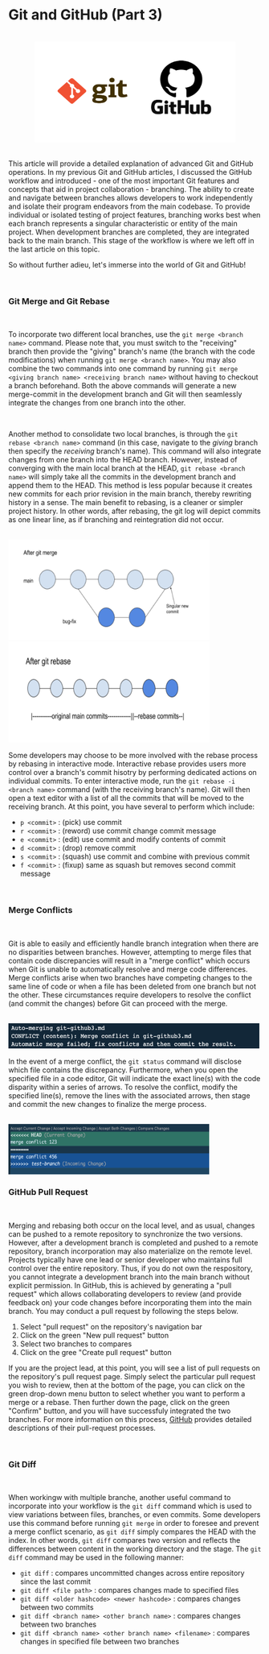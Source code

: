 # Git and GitHub (Part 3) 
<br>             

<div align="center">
<img style="float: block; margin: 0" width="400" height="200" src="images/git-github-image.png"> 
</div>

<br>

This article will provide a detailed explanation of advanced Git and GitHub operations. In my previous Git and GitHub articles, I discussed the GitHub workflow and introduced - one of the most important Git features and concepts that aid in project collaboration - branching. The ability to create and navigate between branches allows developers to work independently and isolate their program endeavors from the main codebase. To provide individual or isolated testing of project features, branching works best when each branch represents a singular characteristic or entity of the main project. When development branches are completed, they are integrated back to the main branch. This stage of the workflow is where we left off in the last article on this topic. 

So without further adieu, let's immerse into the world of Git and GitHub!

<br>

### Git Merge and Git Rebase
<br>

To incorporate two different local branches, use the ```git merge <branch name>``` command. Please note that, you must switch to the "receiving" branch then provide the "giving" branch's name (the branch with the code modifications) when running ```git merge <branch name>```. You may also combine the two commands into one command by running ```git merge <giving branch name> <receiving branch name>``` without having to checkout a branch beforehand. Both the above commands will generate a new merge-commit in the development branch and Git will then seamlessly integrate the changes from one branch into the other. 

<br>

Another method to consolidate two local branches, is through the ```git rebase <branch name>``` command (in this case, navigate to the *giving* branch then specify the *receiving* branch's name). This command will also integrate changes from one branch into the HEAD branch. However, instead of converging with the main local branch at the HEAD, ```git rebase <branch name>``` will simply take all the commits in the development branch and append them to the HEAD. This method is less popular because it creates new commits for each prior revision in the main branch, thereby rewriting history in a sense. The main benefit to rebasing, is a cleaner or simpler project history. In other words, after rebasing, the git log will depict commits as one linear line, as if branching and reintegration did not occur. 

<br>

<img style="float: inline; margin: 0" width="400" height="200" src="images/after-merge.png"> 
<img style="float: inline; margin: 0" width="400" height="200" src="images/after-rebase.png"> 

<br>

Some developers may choose to be more involved with the rebase process by rebasing in interactive mode. Interactive rebase provides users more control over a branch's commit hisotry by performing dedicated actions on individual commits. To enter interactive mode, run the ```git rebase -i <branch name>``` command (with the receiving branch's name). Git will then open a text editor with a list of all the commits that will be moved to the receiving branch. At this point, you have several to perform which include:

- ```p <commit>``` : (pick) use commit 
- ```r <commit>``` : (reword) use commit change commit message
- ```e <commit>``` : (edit) use commit and modify contents of commit
- ```d <commit>``` : (drop) remove commit
- ```s <commit>``` : (squash) use commit and combine with previous commit 
- ```f <commit>``` : (fixup) same as squash but removes second commit message

<br>

### Merge Conflicts
<br>

Git is able to easily and efficiently handle branch integration when there are no disparities between branches. However, attempting to merge files that contain code discrepancies will result in a "merge conflict" which occurs when Git is unable to automatically resolve and merge code differences. Merge conflicts arise when two branches have competing changes to the same line of code or when a file has been deleted from one branch but not the other. These circumstances require developers to resolve the conflict (and commit the changes) before Git can proceed with the merge.   

<br>

<img style="float: block; margin: 0" width="500" height="50" src="images/merge-conflict.png"> 

<br>

In the event of a merge conflict, the ```git status``` command will disclose which file contains the discrepancy. Furthermore, when you open the specified file in a code editor, Git will indicate the exact line(s) with the code disparity within a series of arrows. To resolve the conflict, modify the specified line(s), remove the lines with the associated arrows, then stage and commit the new changes to finalize the merge process. 

<br>

<img style="float: block; margin: 0" width="400" height="100" src="images/editor-conflict.png"> 

<br>

### GitHub Pull Request
<br>

Merging and rebasing both occur on the local level, and as usual, changes can be pushed to a remote repository to synchronize the two versions. However, after a development branch is completed and pushed to a remote repository, branch incorporation may also materialize on the remote level. Projects typically have one lead or senior developer who maintains full control over the entire repository. Thus, if you do not own the respository, you cannot integrate a development branch into the main branch without explicit permission. In GitHub, this is achieved by generating a "pull request" which allows collaborating developers to review (and provide feedback on) your code changes before incorporating them into the main branch. You may conduct a pull request by following the steps below.

1) Select "pull request" on the repository's navigation bar  
2) Click on the green "New pull request" button
3) Select two branches to compares
4) Click on the gree "Create pull request" button

If you are the project lead, at this point, you will see a list of pull requests on the repository's pull request page. Simply select the particular pull request you wish to review, then at the bottom of the page, you can click on the green drop-down menu button to select whether you want to perform a merge or a rebase. Then further down the page, click on the green "Confirm" button, and you will have successfuly integrated the two branches. For more information on this process, [GitHub](https://docs.github.com/en/pull-requests/collaborating-with-pull-requests/proposing-changes-to-your-work-with-pull-requests/about-pull-requests) provides detailed descriptions of their pull-request processes. 

<br>

### Git Diff
<br>

When workingw with multiple branche, another useful command to incorporate into your workflow is the ```git diff``` command which is used to view variations between files, branches, or even commits. Some developers use this command before running ```git merge``` in order to foresee and prevent a merge conflict scenario, as ```git diff``` simply compares the HEAD with the index. In other words, ```git diff``` compares two version and reflects the differences between content in the working directory and the stage. The ```git diff``` command may be used in the following manner:

- ```git diff``` : compares uncommitted changes across entire repository since the last commit
- ```git diff <file path>``` : compares changes made to specified files
- ```git diff <older hashcode> <newer hashcode>``` : compares changes between two commits 
- ```git diff <branch name> <other branch name>``` : compares changes between two branches
- ```git diff <branch name> <other branch name> <filename>``` : compares changes in specified file between two branches

<br>

